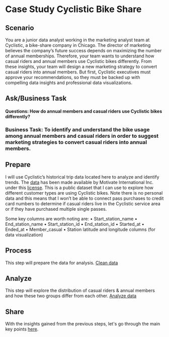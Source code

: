 # Case Study Cyclistic Bike Share

## Scenario 

You are a junior data analyst working in the marketing analyst team at Cyclistic, a bike-share company in Chicago. The director of marketing believes 
the company’s future success depends on maximizing the number of annual memberships. Therefore, your team wants to understand how casual riders and 
annual members use Cyclistic bikes differently. From these insights, your team will design a new marketing strategy to convert casual riders into annual 
members. But first, Cyclistic executives must approve your recommendations, so they must be backed up with compelling data insights and professional data 
visualizations.

## Ask/Business Task

#### Questions: How do annual members and casual riders use Cyclistic bikes differently?

### Business Task: To identify and understand the bike usage among annual members and casual riders in order to suggest marketing strategies to convert casual riders into annual members. 

## Prepare

I will use Cyclistic’s historical trip data located here to analyze and identify trends. The [data](http://divvy-tripdata.s3.amazonaws.com/index.html) has been made available by Motivate International Inc. under this [license](https://ride.divvybikes.com/data-license-agreement). This is a public dataset that I can use to explore how different customer types are using Cyclistic bikes. Note there is no personal data and this means that I won’t be able to connect pass purchases to credit card numbers to determine if casual riders live in the Cyclistic service area or if they have purchased multiple single passes. 

Some key columns are worth noting are:
•	Start_station_name
•	End_station_name
•	Start_station_id
•	End_station_id
•	Started_at
•	Ended_at
•	Member_casual
•	Station latitude and longitude columns (for data visualization)

## Process
This step will prepare the data for analysis. 
[Clean data](https://github.com/trangsophienguyen2001/Cyclistic_bike_share/blob/main/Cyclistic_clean_data.Rmd)

## Analyze
This step will explore the distribution of casual riders & annual members and how these two groups differ from each other.
[Analyze data](https://github.com/trangsophienguyen2001/Cyclistic_bike_share/blob/main/Cyclistic_analyze_data.Rmd)

## Share
With the insights gained from the previous steps, let's go through the main key points [here]().
